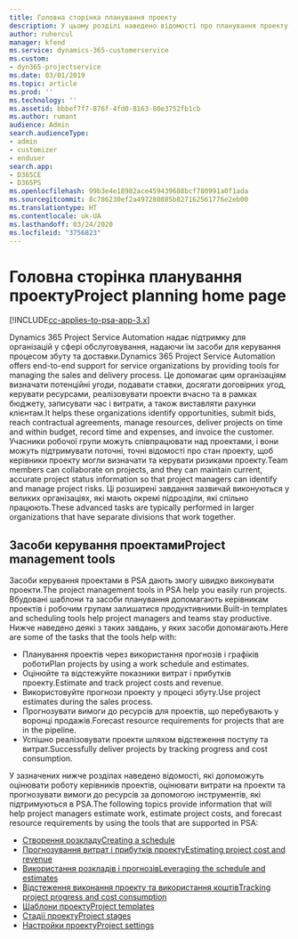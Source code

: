 ```yaml
---
title: Головна сторінка планування проекту
description: У цьому розділі наведено відомості про планування проекту.
author: ruhercul
manager: kfend
ms.service: dynamics-365-customerservice
ms.custom:
- dyn365-projectservice
ms.date: 03/01/2019
ms.topic: article
ms.prod: ''
ms.technology: ''
ms.assetid: bbbef7f7-876f-4fd0-8163-80e3752fb1cb
ms.author: rumant
audience: Admin
search.audienceType:
- admin
- customizer
- enduser
search.app:
- D365CE
- D365PS
ms.openlocfilehash: 99b3e4e18982ace459439688bcf780991a0f1ada
ms.sourcegitcommit: 8c786230ef2a497280885b827162561776e2eb00
ms.translationtype: HT
ms.contentlocale: uk-UA
ms.lasthandoff: 03/24/2020
ms.locfileid: "3756823"
---
```

# <a name="project-planning-home-page"></a><span data-ttu-id="8d51f-103">Головна сторінка планування проекту</span><span class="sxs-lookup"><span data-stu-id="8d51f-103">Project planning home page</span></span>

[!INCLUDE[cc-applies-to-psa-app-3.x](../includes/cc-applies-to-psa-app-3x.md)]

<span data-ttu-id="8d51f-104">Dynamics 365 Project Service Automation надає підтримку для організацій у сфері обслуговування, надаючи їм засоби для керування процесом збуту та доставки.</span><span class="sxs-lookup"><span data-stu-id="8d51f-104">Dynamics 365 Project Service Automation offers end-to-end support for service organizations by providing tools for managing the sales and delivery process.</span></span> <span data-ttu-id="8d51f-105">Це допомагає цим організаціям визначати потенційні угоди, подавати ставки, досягати договірних угод, керувати ресурсами, реалізовувати проекти вчасно та в рамках бюджету, записувати час і витрати, а також виставляти рахунки клієнтам.</span><span class="sxs-lookup"><span data-stu-id="8d51f-105">It helps these organizations identify opportunities, submit bids, reach contractual agreements, manage resources, deliver projects on time and within budget, record time and expenses, and invoice the customer.</span></span> <span data-ttu-id="8d51f-106">Учасники робочої групи можуть співпрацювати над проектами, і вони можуть підтримувати поточні, точні відомості про стан проекту, щоб керівники проекту могли визначати та керувати ризиками проекту.</span><span class="sxs-lookup"><span data-stu-id="8d51f-106">Team members can collaborate on projects, and they can maintain current, accurate project status information so that project managers can identify and manage project risks.</span></span> <span data-ttu-id="8d51f-107">Ці розширені завдання зазвичай виконуються у великих організаціях, які мають окремі підрозділи, які спільно працюють.</span><span class="sxs-lookup"><span data-stu-id="8d51f-107">These advanced tasks are typically performed in larger organizations that have separate divisions that work together.</span></span>

## <a name="project-management-tools"></a><span data-ttu-id="8d51f-108">Засоби керування проектами</span><span class="sxs-lookup"><span data-stu-id="8d51f-108">Project management tools</span></span>

<span data-ttu-id="8d51f-109">Засоби керування проектами в PSA дають змогу швидко виконувати проекти.</span><span class="sxs-lookup"><span data-stu-id="8d51f-109">The project management tools in PSA help you easily run projects.</span></span> <span data-ttu-id="8d51f-110">Вбудовані шаблони та засоби планування допомагають керівникам проектів і робочим групам залишатися продуктивними.</span><span class="sxs-lookup"><span data-stu-id="8d51f-110">Built-in templates and scheduling tools help project managers and teams stay productive.</span></span> <span data-ttu-id="8d51f-111">Нижче наведено деякі з таких завдань, у яких засоби допомагають.</span><span class="sxs-lookup"><span data-stu-id="8d51f-111">Here are some of the tasks that the tools help with:</span></span>

- <span data-ttu-id="8d51f-112">Планування проектів через використання прогнозів і графіків роботи</span><span class="sxs-lookup"><span data-stu-id="8d51f-112">Plan projects by using a work schedule and estimates.</span></span>
- <span data-ttu-id="8d51f-113">Оцінюйте та відстежуйте показники витрат і прибутків проекту.</span><span class="sxs-lookup"><span data-stu-id="8d51f-113">Estimate and track project costs and revenue.</span></span>
- <span data-ttu-id="8d51f-114">Використовуйте прогнози проекту у процесі збуту.</span><span class="sxs-lookup"><span data-stu-id="8d51f-114">Use project estimates during the sales process.</span></span>
- <span data-ttu-id="8d51f-115">Прогнозувати вимоги до ресурсів для проектів, що перебувають у воронці продажів.</span><span class="sxs-lookup"><span data-stu-id="8d51f-115">Forecast resource requirements for projects that are in the pipeline.</span></span>
- <span data-ttu-id="8d51f-116">Успішно реалізовувати проекти шляхом відстеження поступу та витрат.</span><span class="sxs-lookup"><span data-stu-id="8d51f-116">Successfully deliver projects by tracking progress and cost consumption.</span></span>

<span data-ttu-id="8d51f-117">У зазначених нижче розділах наведено відомості, які допоможуть оцінювати роботу керівників проектів, оцінювати витрати на проекти та прогнозувати вимоги до ресурсів за допомогою інструментів, які підтримуються в PSA.</span><span class="sxs-lookup"><span data-stu-id="8d51f-117">The following topics provide information that will help project managers estimate work, estimate project costs, and forecast resource requirements by using the tools that are supported in PSA:</span></span>

- [<span data-ttu-id="8d51f-118">Створення розкладу</span><span class="sxs-lookup"><span data-stu-id="8d51f-118">Creating a schedule</span></span>](project-creating.md)
- [<span data-ttu-id="8d51f-119">Прогнозування витрат і прибутків проекту</span><span class="sxs-lookup"><span data-stu-id="8d51f-119">Estimating project cost and revenue</span></span>](project-estimating.md)
- [<span data-ttu-id="8d51f-120">Використання розкладів і прогнозів</span><span class="sxs-lookup"><span data-stu-id="8d51f-120">Leveraging the schedule and estimates</span></span>](project-leveraging.md)
- [<span data-ttu-id="8d51f-121">Відстеження виконання проекту та використання коштів</span><span class="sxs-lookup"><span data-stu-id="8d51f-121">Tracking project progress and cost consumption</span></span>](project-tracking.md)
- [<span data-ttu-id="8d51f-122">Шаблони проекту</span><span class="sxs-lookup"><span data-stu-id="8d51f-122">Project templates</span></span>](project-templates.md)
- [<span data-ttu-id="8d51f-123">Стадії проекту</span><span class="sxs-lookup"><span data-stu-id="8d51f-123">Project stages</span></span>](project-stages.md)
- [<span data-ttu-id="8d51f-124">Настройки проекту</span><span class="sxs-lookup"><span data-stu-id="8d51f-124">Project settings</span></span>](project-settings.md)
